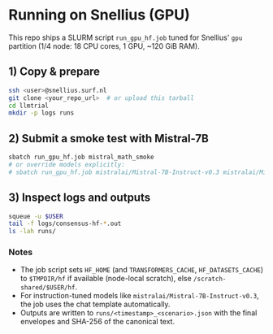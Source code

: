 # Running on Snellius (GPU)

This repo ships a SLURM script `run_gpu_hf.job` tuned for Snellius' `gpu` partition (1/4 node: 18 CPU cores, 1 GPU, ~120 GiB RAM).

## 1) Copy & prepare
```bash
ssh <user>@snellius.surf.nl
git clone <your_repo_url>  # or upload this tarball
cd llmtrial
mkdir -p logs runs
```

## 2) Submit a smoke test with Mistral-7B
```bash
sbatch run_gpu_hf.job mistral_math_smoke
# or override models explicitly:
# sbatch run_gpu_hf.job mistralai/Mistral-7B-Instruct-v0.3 mistralai/Mistral-7B-Instruct-v0.3 bf16
```

## 3) Inspect logs and outputs
```bash
squeue -u $USER
tail -f logs/consensus-hf-*.out
ls -lah runs/
```

### Notes
- The job script sets `HF_HOME` (and `TRANSFORMERS_CACHE`, `HF_DATASETS_CACHE`) to `$TMPDIR/hf` if available (node-local scratch), else `/scratch-shared/$USER/hf`.
- For instruction-tuned models like `mistralai/Mistral-7B-Instruct-v0.3`, the job uses the chat template automatically.
- Outputs are written to `runs/<timestamp>_<scenario>.json` with the final envelopes and SHA-256 of the canonical text.

